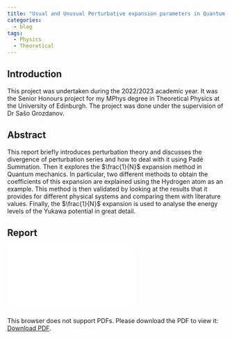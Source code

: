 ```yaml
---
title: "Usual and Unusual Perturbative expansion parameters in Quantum Mechanics"
categories:
  - blog
tags:
  - Physics
  - Theoretical
---
```

## Introduction
This project was undertaken during the 2022/2023 academic year. It was the Senior Honours project for my MPhys degree in Theoretical Physics at the University of Edinburgh. The project was done under the supervision of Dr Sašo Grozdanov.

## Abstract 
This report briefly introduces perturbation theory and discusses the divergence of perturbation series and how to deal with it using Padé Summation. Then it explores the $\frac{1}{N}$ expansion method in Quantum mechanics. In particular, two different methods to obtain the coefficients of this expansion are explained using the Hydrogen atom as an example. This method is then validated by looking at the results that it provides for different physical systems and comparing them with literature values. Finally, the $\frac{1}{N}$ expansion is used to analyse the energy levels of the Yukawa potential in great detail.
## Report
<object data="/assets/Usual_and_unusual_perturbative_expansion_parameters_in_quantum_mechanics (55).pdf" type="application/pdf" width="750px" height="750px">
    <embed src="/assets/Lab_Report_2.pdf" type="application/pdf">
        <p>This browser does not support PDFs. Please download the PDF to view it: <a href=/assets/Lab_Report_2.pdf">Download PDF</a>.</p>
    </embed>
</object>
